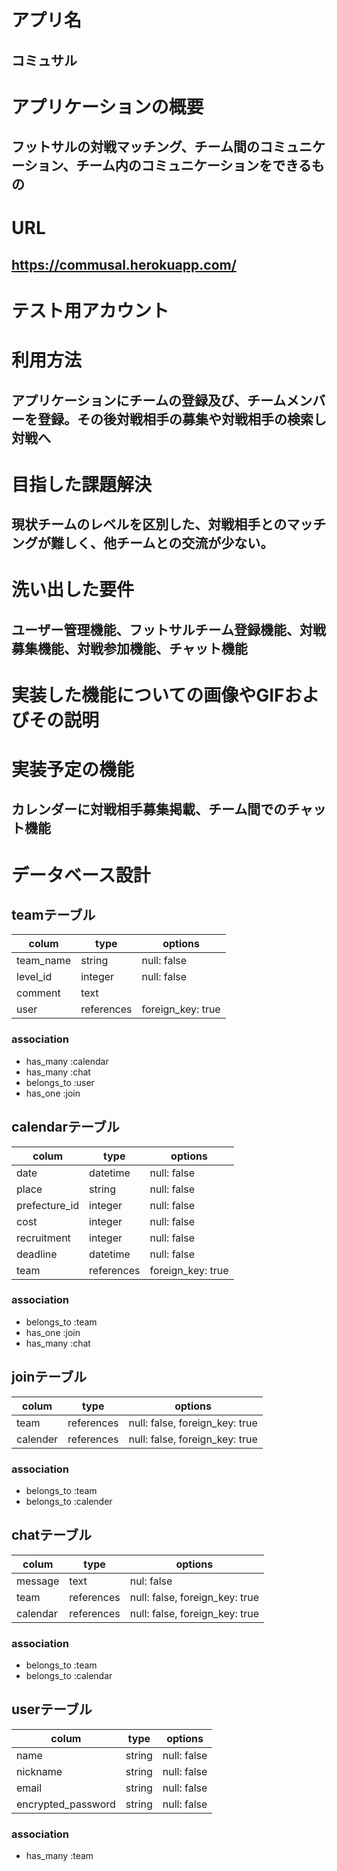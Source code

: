 # アプリ名
## コミュサル

# アプリケーションの概要
## フットサルの対戦マッチング、チーム間のコミュニケーション、チーム内のコミュニケーションをできるもの

# URL
## https://commusal.herokuapp.com/

# テスト用アカウント
## 

# 利用方法
## アプリケーションにチームの登録及び、チームメンバーを登録。その後対戦相手の募集や対戦相手の検索し対戦へ

# 目指した課題解決
## 現状チームのレベルを区別した、対戦相手とのマッチングが難しく、他チームとの交流が少ない。

# 洗い出した要件
## ユーザー管理機能、フットサルチーム登録機能、対戦募集機能、対戦参加機能、チャット機能

# 実装した機能についての画像やGIFおよびその説明
## 

# 実装予定の機能
## カレンダーに対戦相手募集掲載、チーム間でのチャット機能

# データベース設計
## teamテーブル
| colum     | type       | options           |
| --------- | ---------- | ----------------- |
| team_name | string     | null: false       |
| level_id  | integer    | null: false       |
| comment   | text       |                   |
| user      | references | foreign_key: true |

### association
- has_many :calendar
- has_many :chat
- belongs_to :user
- has_one :join



## calendarテーブル
| colum         | type       | options           |
| ------------- | ---------- | ----------------- |
| date          | datetime   | null: false       |
| place         | string     | null: false       |
| prefecture_id | integer    | null: false       |
| cost          | integer    | null: false       |
| recruitment   | integer    | null: false       |
| deadline      | datetime   | null: false       |
| team          | references | foreign_key: true |

### association
- belongs_to :team
- has_one :join
- has_many :chat


## joinテーブル
| colum    | type       | options                        |
| -------- | ---------- | ------------------------------ |
| team     | references | null: false, foreign_key: true |
| calender | references | null: false, foreign_key: true |

### association
- belongs_to :team
- belongs_to :calender


## chatテーブル
| colum    | type       | options                        |
| -------- | ---------- | ------------------------------ |
| message  | text       | nul: false                     |
| team     | references | null: false, foreign_key: true |
| calendar | references | null: false, foreign_key: true |

### association
- belongs_to :team
- belongs_to :calendar

## userテーブル
| colum              | type   | options     |
| ------------------ | ------ | ----------- |
| name               | string | null: false |
| nickname           | string | null: false |
| email              | string | null: false |
| encrypted_password | string | null: false |

### association
- has_many :team


